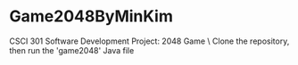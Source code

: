 # Game2048ByMinKim

 CSCI 301 Software Development Project: 2048 Game \\
 Clone the repository, then run the 'game2048' Java file
